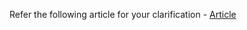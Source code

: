 Refer the following article for your clarification - [Article]([url](https://codestax.medium.com/web-automation-setup-using-cucumber-framework-with-allure-report-in-python-8b9dcbad162c))
